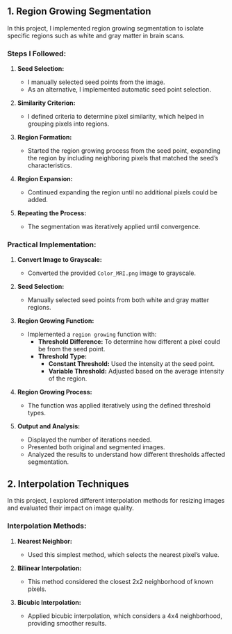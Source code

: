 ## 1. Region Growing Segmentation

In this project, I implemented region growing segmentation to isolate specific regions such as white and gray matter in brain scans.

### Steps I Followed:

1. **Seed Selection:**
   - I manually selected seed points from the image.
   - As an alternative, I implemented automatic seed point selection.

2. **Similarity Criterion:**
   - I defined criteria to determine pixel similarity, which helped in grouping pixels into regions.

3. **Region Formation:**
   - Started the region growing process from the seed point, expanding the region by including neighboring pixels that matched the seed’s characteristics.

4. **Region Expansion:**
   - Continued expanding the region until no additional pixels could be added.

5. **Repeating the Process:**
   - The segmentation was iteratively applied until convergence.

### Practical Implementation:

1. **Convert Image to Grayscale:**
   - Converted the provided `Color_MRI.png` image to grayscale.

2. **Seed Selection:**
   - Manually selected seed points from both white and gray matter regions.

3. **Region Growing Function:**
   - Implemented a `region growing` function with:
     - **Threshold Difference:** To determine how different a pixel could be from the seed point.
     - **Threshold Type:**
       - **Constant Threshold:** Used the intensity at the seed point.
       - **Variable Threshold:** Adjusted based on the average intensity of the region.

4. **Region Growing Process:**
   - The function was applied iteratively using the defined threshold types.

5. **Output and Analysis:**
   - Displayed the number of iterations needed.
   - Presented both original and segmented images.
   - Analyzed the results to understand how different thresholds affected segmentation.

## 2. Interpolation Techniques

In this project, I explored different interpolation methods for resizing images and evaluated their impact on image quality.

### Interpolation Methods:

1. **Nearest Neighbor:**
   - Used this simplest method, which selects the nearest pixel’s value.

2. **Bilinear Interpolation:**
   - This method considered the closest 2x2 neighborhood of known pixels.

3. **Bicubic Interpolation:**
   - Applied bicubic interpolation, which considers a 4x4 neighborhood, providing smoother results.
